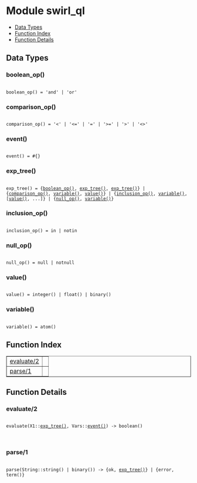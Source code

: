 

# Module swirl_ql #
* [Data Types](#types)
* [Function Index](#index)
* [Function Details](#functions)

<a name="types"></a>

## Data Types ##




### <a name="type-boolean_op">boolean_op()</a> ###


<pre><code>
boolean_op() = 'and' | 'or'
</code></pre>




### <a name="type-comparison_op">comparison_op()</a> ###


<pre><code>
comparison_op() = '&lt;' | '&lt;=' | '=' | '&gt;=' | '&gt;' | '&lt;&gt;'
</code></pre>




### <a name="type-event">event()</a> ###


<pre><code>
event() = #{}
</code></pre>




### <a name="type-exp_tree">exp_tree()</a> ###


<pre><code>
exp_tree() = {<a href="#type-boolean_op">boolean_op()</a>, <a href="#type-exp_tree">exp_tree()</a>, <a href="#type-exp_tree">exp_tree()</a>} | {<a href="#type-comparison_op">comparison_op()</a>, <a href="#type-variable">variable()</a>, <a href="#type-value">value()</a>} | {<a href="#type-inclusion_op">inclusion_op()</a>, <a href="#type-variable">variable()</a>, [<a href="#type-value">value()</a>, ...]} | {<a href="#type-null_op">null_op()</a>, <a href="#type-variable">variable()</a>}
</code></pre>




### <a name="type-inclusion_op">inclusion_op()</a> ###


<pre><code>
inclusion_op() = in | notin
</code></pre>




### <a name="type-null_op">null_op()</a> ###


<pre><code>
null_op() = null | notnull
</code></pre>




### <a name="type-value">value()</a> ###


<pre><code>
value() = integer() | float() | binary()
</code></pre>




### <a name="type-variable">variable()</a> ###


<pre><code>
variable() = atom()
</code></pre>

<a name="index"></a>

## Function Index ##


<table width="100%" border="1" cellspacing="0" cellpadding="2" summary="function index"><tr><td valign="top"><a href="#evaluate-2">evaluate/2</a></td><td></td></tr><tr><td valign="top"><a href="#parse-1">parse/1</a></td><td></td></tr></table>


<a name="functions"></a>

## Function Details ##

<a name="evaluate-2"></a>

### evaluate/2 ###

<pre><code>
evaluate(X1::<a href="#type-exp_tree">exp_tree()</a>, Vars::<a href="#type-event">event()</a>) -&gt; boolean()
</code></pre>
<br />

<a name="parse-1"></a>

### parse/1 ###

<pre><code>
parse(String::string() | binary()) -&gt; {ok, <a href="#type-exp_tree">exp_tree()</a>} | {error, term()}
</code></pre>
<br />

